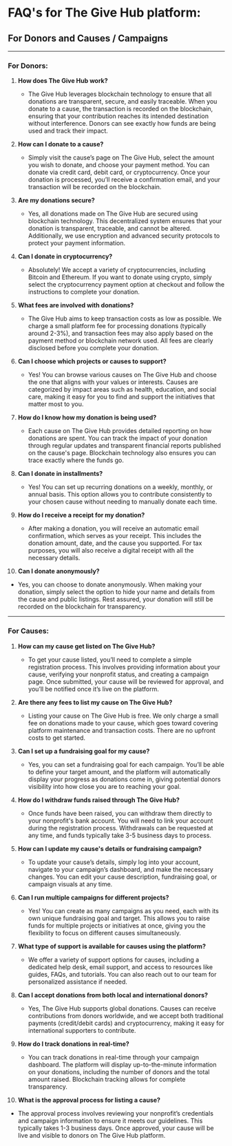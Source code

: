 # FAQ's for **The Give Hub** platform:
## For Donors and Causes / Campaigns

---

### **For Donors:**

1. **How does The Give Hub work?**
   - The Give Hub leverages blockchain technology to ensure that all donations are transparent, secure, and easily traceable. When you donate to a cause, the transaction is recorded on the blockchain, ensuring that your contribution reaches its intended destination without interference. Donors can see exactly how funds are being used and track their impact.

2. **How can I donate to a cause?**
   - Simply visit the cause’s page on The Give Hub, select the amount you wish to donate, and choose your payment method. You can donate via credit card, debit card, or cryptocurrency. Once your donation is processed, you’ll receive a confirmation email, and your transaction will be recorded on the blockchain.

3. **Are my donations secure?**
   - Yes, all donations made on The Give Hub are secured using blockchain technology. This decentralized system ensures that your donation is transparent, traceable, and cannot be altered. Additionally, we use encryption and advanced security protocols to protect your payment information.

4. **Can I donate in cryptocurrency?**
   - Absolutely! We accept a variety of cryptocurrencies, including Bitcoin and Ethereum. If you want to donate using crypto, simply select the cryptocurrency payment option at checkout and follow the instructions to complete your donation.

5. **What fees are involved with donations?**
   - The Give Hub aims to keep transaction costs as low as possible. We charge a small platform fee for processing donations (typically around 2-3%), and transaction fees may also apply based on the payment method or blockchain network used. All fees are clearly disclosed before you complete your donation.

6. **Can I choose which projects or causes to support?**
   - Yes! You can browse various causes on The Give Hub and choose the one that aligns with your values or interests. Causes are categorized by impact areas such as health, education, and social care, making it easy for you to find and support the initiatives that matter most to you.

7. **How do I know how my donation is being used?**
   - Each cause on The Give Hub provides detailed reporting on how donations are spent. You can track the impact of your donation through regular updates and transparent financial reports published on the cause's page. Blockchain technology also ensures you can trace exactly where the funds go.

8. **Can I donate in installments?**
   - Yes! You can set up recurring donations on a weekly, monthly, or annual basis. This option allows you to contribute consistently to your chosen cause without needing to manually donate each time.

9. **How do I receive a receipt for my donation?**
   - After making a donation, you will receive an automatic email confirmation, which serves as your receipt. This includes the donation amount, date, and the cause you supported. For tax purposes, you will also receive a digital receipt with all the necessary details.

10. **Can I donate anonymously?**
   - Yes, you can choose to donate anonymously. When making your donation, simply select the option to hide your name and details from the cause and public listings. Rest assured, your donation will still be recorded on the blockchain for transparency.

---

### **For Causes:**

1. **How can my cause get listed on The Give Hub?**
   - To get your cause listed, you’ll need to complete a simple registration process. This involves providing information about your cause, verifying your nonprofit status, and creating a campaign page. Once submitted, your cause will be reviewed for approval, and you’ll be notified once it’s live on the platform.

2. **Are there any fees to list my cause on The Give Hub?**
   - Listing your cause on The Give Hub is free. We only charge a small fee on donations made to your cause, which goes toward covering platform maintenance and transaction costs. There are no upfront costs to get started.

3. **Can I set up a fundraising goal for my cause?**
   - Yes, you can set a fundraising goal for each campaign. You’ll be able to define your target amount, and the platform will automatically display your progress as donations come in, giving potential donors visibility into how close you are to reaching your goal.

4. **How do I withdraw funds raised through The Give Hub?**
   - Once funds have been raised, you can withdraw them directly to your nonprofit's bank account. You will need to link your account during the registration process. Withdrawals can be requested at any time, and funds typically take 3-5 business days to process.

5. **How can I update my cause's details or fundraising campaign?**
   - To update your cause’s details, simply log into your account, navigate to your campaign’s dashboard, and make the necessary changes. You can edit your cause description, fundraising goal, or campaign visuals at any time.

6. **Can I run multiple campaigns for different projects?**
   - Yes! You can create as many campaigns as you need, each with its own unique fundraising goal and target. This allows you to raise funds for multiple projects or initiatives at once, giving you the flexibility to focus on different causes simultaneously.

7. **What type of support is available for causes using the platform?**
   - We offer a variety of support options for causes, including a dedicated help desk, email support, and access to resources like guides, FAQs, and tutorials. You can also reach out to our team for personalized assistance if needed.

8. **Can I accept donations from both local and international donors?**
   - Yes, The Give Hub supports global donations. Causes can receive contributions from donors worldwide, and we accept both traditional payments (credit/debit cards) and cryptocurrency, making it easy for international supporters to contribute.

9. **How do I track donations in real-time?**
   - You can track donations in real-time through your campaign dashboard. The platform will display up-to-the-minute information on your donations, including the number of donors and the total amount raised. Blockchain tracking allows for complete transparency.

10. **What is the approval process for listing a cause?**
   - The approval process involves reviewing your nonprofit’s credentials and campaign information to ensure it meets our guidelines. This typically takes 1-3 business days. Once approved, your cause will be live and visible to donors on The Give Hub platform.

